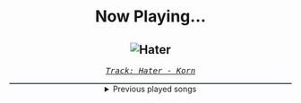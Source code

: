 <div align="center"> 
<h1>Now Playing...</h1>

![Hater](https://i.scdn.co/image/ab67616d00001e02446ab19ca7fd4c513770fe23)
--
_<samp><a href="https://open.spotify.com/track/0bpZrtdbpFSB1jbXXPU7Lp">Track: Hater - Korn</a></samp>_

<div style="border: 1px #4B5054 solid"></div>
<details>
  <summary>
    Previous played songs
  </summary>
  <table>
    <thead>
      <tr>
        <th>
          Artist
        </th>
        <th>
          Song
        </th>
        <th>
          Link
        </th>
      </tr>
    </thead>
    <tbody>
      <tr><td>Korn</td><td>Hater</td><td><a href="https://open.spotify.com/track/0bpZrtdbpFSB1jbXXPU7Lp">https://open.spotify.com/track/0bpZrtdbpFSB1jbXXPU7Lp</a></td></tr><tr><td>Korn</td><td>Chi</td><td><a href="https://open.spotify.com/track/5cLttQXyVI07tUKCN8T4OD">https://open.spotify.com/track/5cLttQXyVI07tUKCN8T4OD</a></td></tr><tr><td>Korn</td><td>Insane</td><td><a href="https://open.spotify.com/track/6dzbHbDS3htE0Xr0FkELFK">https://open.spotify.com/track/6dzbHbDS3htE0Xr0FkELFK</a></td></tr><tr><td>Korn</td><td>Blind</td><td><a href="https://open.spotify.com/track/1pr9TZGOXeJUggIal1Wq3R">https://open.spotify.com/track/1pr9TZGOXeJUggIal1Wq3R</a></td></tr><tr><td>Korn</td><td>Black Is the Soul</td><td><a href="https://open.spotify.com/track/2CSjyk8er1C6uMzTsWIYlL">https://open.spotify.com/track/2CSjyk8er1C6uMzTsWIYlL</a></td></tr><tr><td>Korn</td><td>Beg for Me</td><td><a href="https://open.spotify.com/track/6bwuLPr45wsvbTjB0PGI65">https://open.spotify.com/track/6bwuLPr45wsvbTjB0PGI65</a></td></tr><tr><td>Korn</td><td>Trash</td><td><a href="https://open.spotify.com/track/4DEYwr2SLpvj6plN2ngIfB">https://open.spotify.com/track/4DEYwr2SLpvj6plN2ngIfB</a></td></tr><tr><td>Korn</td><td>A Different World (feat. Corey Taylor)</td><td><a href="https://open.spotify.com/track/5amxqpWUfwCPUOPgDnElO5">https://open.spotify.com/track/5amxqpWUfwCPUOPgDnElO5</a></td></tr><tr><td>Korn</td><td>Did My Time</td><td><a href="https://open.spotify.com/track/1F0S2kbZhHAw19f9ihA3FH">https://open.spotify.com/track/1F0S2kbZhHAw19f9ihA3FH</a></td></tr><tr><td>Korn</td><td>Coming Undone</td><td><a href="https://open.spotify.com/track/3o7TMr6RmIusYH7Kkg7ujR">https://open.spotify.com/track/3o7TMr6RmIusYH7Kkg7ujR</a></td></tr><tr><td>Korn</td><td>Can You Hear Me</td><td><a href="https://open.spotify.com/track/5VXeawVov6ikGAaT0If8n9">https://open.spotify.com/track/5VXeawVov6ikGAaT0If8n9</a></td></tr><tr><td>Caroline-Jayne Gleave</td><td>Run Away</td><td><a href="https://open.spotify.com/track/7kFSwuPP3KoppvdMttj7w7">https://open.spotify.com/track/7kFSwuPP3KoppvdMttj7w7</a></td></tr><tr><td>Judge & Jury</td><td>Euphoria</td><td><a href="https://open.spotify.com/track/40Xn8CZxXDvtyYXXY7Gl1F">https://open.spotify.com/track/40Xn8CZxXDvtyYXXY7Gl1F</a></td></tr><tr><td>Korn</td><td>Coming Undone</td><td><a href="https://open.spotify.com/track/3o7TMr6RmIusYH7Kkg7ujR">https://open.spotify.com/track/3o7TMr6RmIusYH7Kkg7ujR</a></td></tr><tr><td>Christopher Lee</td><td>The Little Drummer Boy</td><td><a href="https://open.spotify.com/track/3CA8Bx0aE8tuNYTy9OvVfW">https://open.spotify.com/track/3CA8Bx0aE8tuNYTy9OvVfW</a></td></tr><tr><td>Mick Gordon</td><td>Bfg Division</td><td><a href="https://open.spotify.com/track/4COR2ZPEyUn0lsbAouRWxA">https://open.spotify.com/track/4COR2ZPEyUn0lsbAouRWxA</a></td></tr><tr><td>Ice Nine Kills</td><td>Meat & Greet</td><td><a href="https://open.spotify.com/track/4GxFq0SoA0QOsocHvtHIvL">https://open.spotify.com/track/4GxFq0SoA0QOsocHvtHIvL</a></td></tr><tr><td>Disturbed</td><td>Indestructible</td><td><a href="https://open.spotify.com/track/42ZVk59gT4tMlrZmd8Ijxf">https://open.spotify.com/track/42ZVk59gT4tMlrZmd8Ijxf</a></td></tr><tr><td>Disturbed</td><td>Decadence</td><td><a href="https://open.spotify.com/track/0jY829pCMnstlNtaE72vSB">https://open.spotify.com/track/0jY829pCMnstlNtaE72vSB</a></td></tr><tr><td>Das Lumpenpack</td><td>Kruppstahl, Baby</td><td><a href="https://open.spotify.com/track/1PrUOSgErDLpg3ERUzpOhW">https://open.spotify.com/track/1PrUOSgErDLpg3ERUzpOhW</a></td></tr>
    </tbody>
  </table>
</details>

</div>
